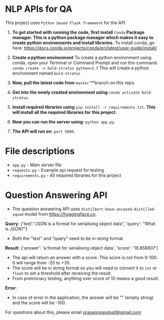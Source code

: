 # NLP APIs for QA

This project uses `Python based Flask framework` for the API

1. **To get started with running the code, first install** `Conda` **Package manager. This is a python package manager which makes it easy to create python environments and install libraries.**
To install conda, go here: https://docs.conda.io/projects/conda/en/latest/user-guide/install/

2. **Create a python environment**
To create a python environment using conda, open your Terminal or Command Prompt and run this command:
`conda create -n bold-stratus python=3.7`
This will create a python environment named `bold-stratus`

3. **Now, pull the latest code from** `master` **branch on this repo. 

4. **Get into the newly created environment using** `conda activate bold-stratus`.

5. **Install required libraries using** `pip install -r requirements.txt`. **This will install all the required libraries for this project.**

6. **Now you can run the server using:** `python app.py`.

8. **The API will run on**: `port 5000`. 


# File descriptions
- `app.py` - Main server file
- `requests.py` - Example api request for testing
- `requirements.py` - All required libraries for this project

# Question Answering API
- The question answering API uses `distilbert-base-uncased-distilled-squad` model from https://huggingface.co. 

**Query**: 
{'text':"JSON is a format for serialising object data", 'query': "What is JSON?"}
- Both the "text" and "query" need to be in string format

**Result**: 
{'answer': 'a format for serialising object data', 'score': '18.858807'}

- The api will return an answer with a score. This score is not from 0-100. It will range from -20 to +30. 
- The score will be in string format so you will need to convert it to `int` or `float` to set a threshold after receiving the result. 
- From preliminary testing, anything over score of 10 means a good result. 

**Error**:
- In case of error in the application, the answer will be "" (empty string) and the score will be -100. 

For questions about this, please email prasannpandya1@gmail.com


